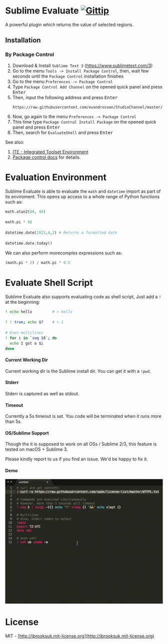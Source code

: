# Sublime Evaluate [![Gittip](http://badgr.co/gittip/jbrooksuk.png)](https://www.gittip.com/jbrooksuk/)
A powerful plugin which returns the value of selected regions.


## Installation

### By Package Control

1. Download & Install `Sublime Text 3` (https://www.sublimetext.com/3)
1. Go to the menu `Tools -> Install Package Control`, then,
   wait few seconds until the `Package Control` installation finishes
1. Go to the menu `Preferences -> Package Control`
1. Type `Package Control Add Channel` on the opened quick panel and press <kbd>Enter</kbd>
1. Then, input the following address and press <kbd>Enter</kbd>
   ```
   https://raw.githubusercontent.com/evandrocoan/StudioChannel/master/channel.json
   ```
1. Now, go again to the menu `Preferences -> Package Control`
1. This time type `Package Control Install Package` on the opened quick panel and press <kbd>Enter</kbd>
1. Then, search for `EvaluateShell` and press <kbd>Enter</kbd>

See also:
1. [ITE - Integrated Toolset Environment](https://github.com/evandrocoan/ITE)
1. [Package control docs](https://packagecontrol.io/docs/usage) for details.


# Evaluation Environment
Sublime Evaluate is able to evaluate the `math` and `datetime` import as part of its enviroment. This opens up access to a whole range of Python functions such as:

```python
math.atan2(80, 40)

math.pi * 60

datetime.date(2013,4,2) # Returns a formatted date

datetime.date.today()
```

We can also perform morecomplex expressions such as:

```python
(math.pi * 2) / math.pi * 0.5
```

# Evaluate Shell Script
Sublime Evaluate also supports evaluating code as shell script, Just add a `!` at the beginning:

```bash
! echo hello         # > hello

! ! true; echo $?    # > 1

# Even multilines
! for i in `seq 10`; do
  echo I got a $i
done

```

#### Current Working Dir
Current working dir is the Sublime install dir. You can get it with a `!pwd`.

#### Stderr
Stderr is captured as well as stdout.

#### Timeout
Currently a 5s timeout is set. You code will be terminated when it runs more than 5s.

#### OS/Sublime Support
Though the it is supposed to work on all OSs / Sublime 2/3, this feature is tested on macOS + Sublime 3.

Please kindly report to us if you find an issue. We'd be happy to fix it.

#### Demo
![](shell-eval.gif)

# License
MIT - [http://jbrooksuk.mit-license.org](http://jbrooksuk.mit-license.org)
